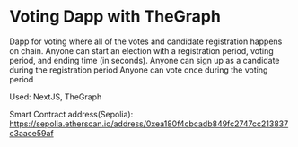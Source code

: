 # Voting Dapp with TheGraph

Dapp for voting where all of the votes and candidate registration happens on chain. 
Anyone can start an election with a registration period, voting period, and ending time (in seconds). 
Anyone can sign up as a candidate during the registration period
Anyone can vote once during the voting period

Used: NextJS, TheGraph

Smart Contract address(Sepolia): https://sepolia.etherscan.io/address/0xea180f4cbcadb849fc2747cc213837c3aace59af
